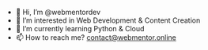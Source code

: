 - 👋 Hi, I’m @webmentordev
- 👀 I’m interested in Web Development & Content Creation
- 🌱 I’m currently learning Python & Cloud
- 📫 How to reach me? contact@webmentor.online
